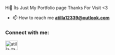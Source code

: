 Hi👋 İts Just My Portfolio page Thanks For Visit <3
- 📫 How to reach me **atilla12339@outlook.com**

<h3 align="left">Connect with me:</h3>
<p align="left">
<a href="https://instagram.com/atilla_tasdmrr" target="blank"><img align="center" src="https://raw.githubusercontent.com/rahuldkjain/github-profile-readme-generator/master/src/images/icons/Social/instagram.svg" alt="atilla_tasdmrr" height="30" width="40" /></a>
</p>